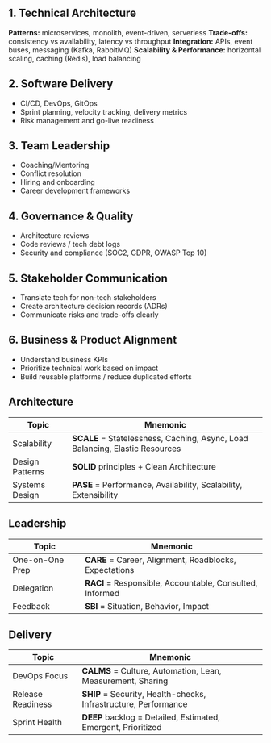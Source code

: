 ## 1. Technical Architecture

**Patterns:** microservices, monolith, event-driven, serverless
**Trade-offs:** consistency vs availability, latency vs throughput
**Integration:** APIs, event buses, messaging (Kafka, RabbitMQ)
**Scalability & Performance:** horizontal scaling, caching (Redis), load balancing

## 2. Software Delivery
- CI/CD, DevOps, GitOps
- Sprint planning, velocity tracking, delivery metrics
- Risk management and go-live readiness

## 3. Team Leadership
- Coaching/Mentoring
- Conflict resolution
- Hiring and onboarding
- Career development frameworks

## 4. Governance & Quality
- Architecture reviews
- Code reviews / tech debt logs
- Security and compliance (SOC2, GDPR, OWASP Top 10)

## 5. Stakeholder Communication
- Translate tech for non-tech stakeholders
- Create architecture decision records (ADRs)
- Communicate risks and trade-offs clearly

## 6. Business & Product Alignment
- Understand business KPIs
- Prioritize technical work based on impact
- Build reusable platforms / reduce duplicated efforts

## Architecture
| Topic           | Mnemonic                                                                     |
| --------------- | ---------------------------------------------------------------------------- |
| Scalability     | **SCALE** = Statelessness, Caching, Async, Load Balancing, Elastic Resources |
| Design Patterns | **SOLID** principles + Clean Architecture                                    |
| Systems Design  | **PASE** = Performance, Availability, Scalability, Extensibility             |

## Leadership
| Topic           | Mnemonic                                                 |
| --------------- | -------------------------------------------------------- |
| One-on-One Prep | **CARE** = Career, Alignment, Roadblocks, Expectations   |
| Delegation      | **RACI** = Responsible, Accountable, Consulted, Informed |
| Feedback        | **SBI** = Situation, Behavior, Impact                    |

## Delivery
| Topic             | Mnemonic                                                        |
| ----------------- | --------------------------------------------------------------- |
| DevOps Focus      | **CALMS** = Culture, Automation, Lean, Measurement, Sharing     |
| Release Readiness | **SHIP** = Security, Health-checks, Infrastructure, Performance |
| Sprint Health     | **DEEP** backlog = Detailed, Estimated, Emergent, Prioritized   |

